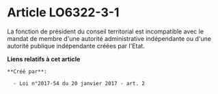 # Article LO6322-3-1

La fonction de président du conseil territorial est incompatible avec le mandat de membre d'une autorité administrative
indépendante ou d'une autorité publique indépendante créées par l'Etat.

**Liens relatifs à cet article**

	**Créé par**:

	  - Loi n°2017-54 du 20 janvier 2017 - art. 2

